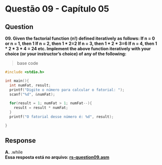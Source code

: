 
# Questão 09 - Capítulo 05

## Question

**<p>09.   Given the factorial function (n!) defined iteratively as follows:
If n = 0 or n = 1, then 1
If n = 2, then 1 * 2=2
If n = 3, then 1 * 2 * 3=6
If n = 4, then 1 * 2 * 3 * 4 = 24
etc.
Implement the above function iteratively with your choice (or your instructor’s
choice) of any of the following:</p>**

> base code
```c
#include <stdio.h>

int main(){
  int numFat, result;
  printf("Digite o número para calcular o fatorial: ");
  scanf("%d", &numFat);
  
  for(result = 1; numFat > 1; numFat--){
    result = result * numFat;
  }
  printf("O fatorial desse número é: %d", result);

}
```

## Response

**A.** .while
<br/>**Essa resposta está no arquivo: <a href="./rs-question09.asm">rs-question09.asm</a></p>**

